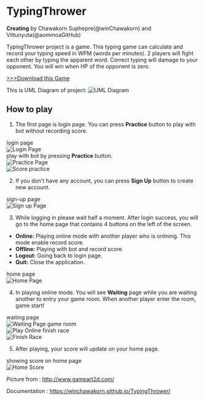 # TypingThrower
**Creating** by Chawakorn Suphepre(@winChawakorn) and Vittunyuta(@aommoaGitHub)

TypingThrower project is a game. This typing game can calculate and record your typing speed in WPM (words per minutes). 2 players will fight each other by typing the apparent word.
Correct typing will damage to your opponent. You will win when HP of the opponent is zero.

<a href="https://github.com/winChawakorn/TypingThrower/raw/master/TypingThrower.jar"> >>>Download this Game</a>

This is UML Diagram of project:
![UML Diagram](http://i.imgur.com/cDJSst7.jpg)


## How to play

1. The first page is login page. You can press **Practice** button to play with bot without recording score.

login page<br>
![Login Page](http://i.imgur.com/zYyOD7T.png)<br>
play with bot by pressing **Practice** button.<br>
![Practice Page](http://i.imgur.com/JLtBk7y.png) <br>
![Score practice](http://i.imgur.com/DNrjRSY.png) <br>

2. If you don't have any account, you can press **Sign Up** button to create new account.

sign-up page<br>
![Sign up Page](http://i.imgur.com/1fMNHAG.png)


3. While logging in please wait half a moment. After login success, you will go to the home page that contains 4 buttons on the left of the screen.
* **Online:** Playing online mode with another player who is onlining. This mode enable record score.
* **Offline:** Playing with bot and record score.
* **Logout:** Going back to login page.
* **Quit:** Close the application.

home page<br>
![Home Page](http://i.imgur.com/7JvzDb8.png)


4. In playing online mode. You will see **Waiting** page while you are waiting another to entry your game room. When another player enter the room, game start!

waiting page<br>
![Waiting Page](http://i.imgur.com/TOuj2Uw.png)
game room<br>
![Play Online](http://i.imgur.com/0JV0J86.png)
finish race<br>
![Finish Race](http://i.imgur.com/Gu8YPeM.png)



5. After playing, your score will update on your home page.

showing score on home page<br>
![Home Score](http://i.imgur.com/68U8HOS.png)

Picture from : <a href="http://www.gameart2d.com/">http://www.gameart2d.com/</a>

Documentation : <a href="https://winchawakorn.github.io/TypingThrower/">https://winchawakorn.github.io/TypingThrower/</a>
